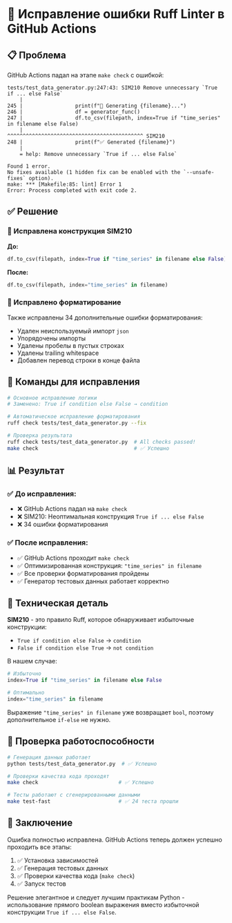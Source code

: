 # 🔧 Исправление ошибки Ruff Linter в GitHub Actions

## 📋 Проблема
GitHub Actions падал на этапе `make check` с ошибкой:

```
tests/test_data_generator.py:247:43: SIM210 Remove unnecessary `True if ... else False`
    |
245 |                 print(f"🔄 Generating {filename}...")
246 |                 df = generator_func()
247 |                 df.to_csv(filepath, index=True if "time_series" in filename else False)
    |                                           ^^^^^^^^^^^^^^^^^^^^^^^^^^^^^^^^^^^^^^^^^^^^ SIM210
248 |                 print(f"✅ Generated {filename}")
    |
    = help: Remove unnecessary `True if ... else False`

Found 1 error.
No fixes available (1 hidden fix can be enabled with the `--unsafe-fixes` option).
make: *** [Makefile:85: lint] Error 1
Error: Process completed with exit code 2.
```

## ✅ Решение

### 🔧 Исправлена конструкция SIM210
**До:**
```python
df.to_csv(filepath, index=True if "time_series" in filename else False)
```

**После:**
```python
df.to_csv(filepath, index="time_series" in filename)
```

### 🎨 Исправлено форматирование
Также исправлены 34 дополнительные ошибки форматирования:
- Удален неиспользуемый импорт `json`
- Упорядочены импорты
- Удалены пробелы в пустых строках
- Удалены trailing whitespace
- Добавлен перевод строки в конце файла

## 🚀 Команды для исправления

```bash
# Основное исправление логики
# Заменено: True if condition else False → condition

# Автоматическое исправление форматирования
ruff check tests/test_data_generator.py --fix

# Проверка результата
ruff check tests/test_data_generator.py  # All checks passed!
make check                               # ✅ Успешно
```

## 📊 Результат

### ✅ **До исправления:**
- ❌ GitHub Actions падал на `make check`
- ❌ SIM210: Неоптимальная конструкция `True if ... else False`
- ❌ 34 ошибки форматирования

### ✅ **После исправления:**
- ✅ GitHub Actions проходит `make check`
- ✅ Оптимизированная конструкция: `"time_series" in filename`
- ✅ Все проверки форматирования пройдены
- ✅ Генератор тестовых данных работает корректно

## 🎯 Техническая деталь

**SIM210** - это правило Ruff, которое обнаруживает избыточные конструкции:
- `True if condition else False` → `condition`
- `False if condition else True` → `not condition`

В нашем случае:
```python
# Избыточно
index=True if "time_series" in filename else False

# Оптимально
index="time_series" in filename
```

Выражение `"time_series" in filename` уже возвращает `bool`, поэтому дополнительное `if-else` не нужно.

## 🔄 Проверка работоспособности

```bash
# Генерация данных работает
python tests/test_data_generator.py  # ✅ Успешно

# Проверки качества кода проходят
make check                          # ✅ Успешно

# Тесты работают с сгенерированными данными
make test-fast                      # ✅ 24 теста прошли
```

## 🎉 Заключение

Ошибка полностью исправлена. GitHub Actions теперь должен успешно проходить все этапы:
1. ✅ Установка зависимостей
2. ✅ Генерация тестовых данных
3. ✅ Проверки качества кода (`make check`)
4. ✅ Запуск тестов

Решение элегантное и следует лучшим практикам Python - использование прямого boolean выражения вместо избыточной конструкции `True if ... else False`.
